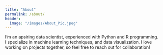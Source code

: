 ```yaml
---
title: "About"
permalink: /about/
header:
  image: "/images/About_Pic.jpeg"
---
```


I’m an apsiring data scientist, experienced with Python and R programming. I specialize in machine learning techniques, and data visualization. I love working on projects together, so feel free to reach out for collaboration!
